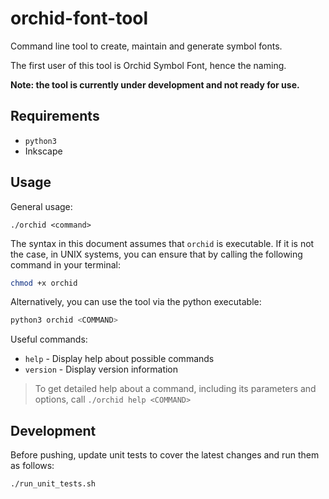# orchid-font-tool

Command line tool to create, maintain and generate symbol fonts.

The first user of this tool is Orchid Symbol Font, hence the naming.

**Note: the tool is currently under development and not ready for use.**

## Requirements

* `python3`
* Inkscape

## Usage

General usage:

```
./orchid <command>
```

The syntax in this document assumes that `orchid` is executable. If it is not the case, in UNIX systems, you can ensure that by calling the following command in your terminal:

``` bash
chmod +x orchid
```

Alternatively, you can use the tool via the python executable:

``` bash
python3 orchid <COMMAND>
```

Useful commands:

* `help` - Display help about possible commands
* `version` - Display version information

> To get detailed help about a command, including its parameters and options, call `./orchid help <COMMAND>`

## Development

Before pushing, update unit tests to cover the latest changes and run them as follows:

``` bash
./run_unit_tests.sh
```
